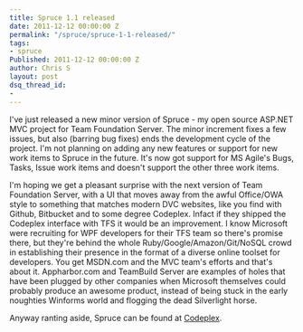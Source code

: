 ```yaml
---
title: Spruce 1.1 released
date: 2011-12-12 00:00:00 Z
permalink: "/spruce/spruce-1-1-released/"
tags:
- spruce
Published: 2011-12-12 00:00:00 Z
author: Chris S
layout: post
dsq_thread_id:
- 
---
```


I've just released a new minor version of Spruce - my open source ASP.NET MVC project for Team Foundation Server. The minor increment fixes a few issues, but also (barring bug fixes) ends the development cycle of the project. I'm not planning on adding any new features or support for new work items to Spruce in the future. It's now got support for MS Agile's Bugs, Tasks, Issue work items and doesn't support the other three work items.

I'm hoping we get a pleasant surprise with the next version of Team Foundation Server, with a UI that moves away from the awful Office/OWA style to something that matches modern DVC websites, like you find with Github, Bitbucket and to some degree Codeplex. Infact if they shipped the Codeplex interface with TFS it would be an improvement. I know Microsoft were recruiting for WPF developers for their TFS team so there's promise there, but they're behind the whole Ruby/Google/Amazon/Git/NoSQL crowd in establishing their presence in the format of a diverse online toolset for developers. You get MSDN.com and the MVC team's efforts and that's about it. Appharbor.com and TeamBuild Server are examples of holes that have been plugged by other companies when Microsoft themselves could probably produce an awesome product, instead of being stuck in the early noughties Winforms world and flogging the dead Silverlight horse. 

<!--more-->

Anyway ranting aside, Spruce can be found at [Codeplex][1].

 [1]: https://github.com/yetanotherchris/spruce
